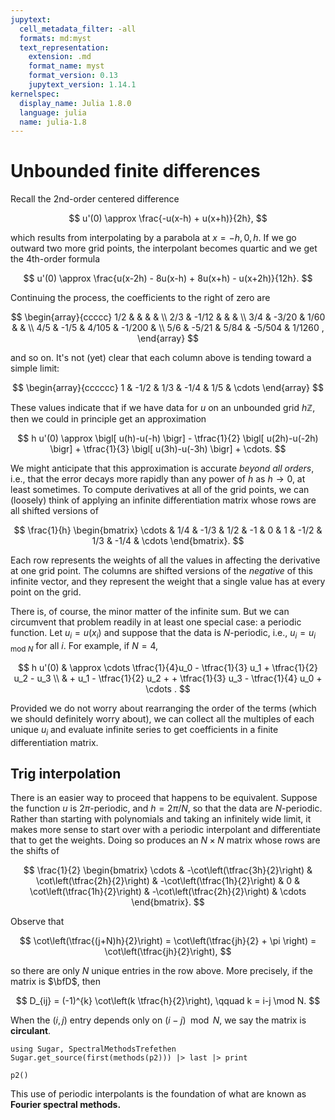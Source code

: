 ```yaml
---
jupytext:
  cell_metadata_filter: -all
  formats: md:myst
  text_representation:
    extension: .md
    format_name: myst
    format_version: 0.13
    jupytext_version: 1.14.1
kernelspec:
  display_name: Julia 1.8.0
  language: julia
  name: julia-1.8
---
```


# Unbounded finite differences

Recall the 2nd-order centered difference

$$
u'(0) \approx \frac{-u(x-h) + u(x+h)}{2h},
$$

which results from interpolating by a parabola at $x=-h,0,h$. If we go outward two more grid points, the interpolant becomes quartic and we get the 4th-order formula

$$
u'(0) \approx \frac{u(x-2h) - 8u(x-h) + 8u(x+h) - u(x+2h)}{12h}.
$$

Continuing the process, the coefficients to the right of zero are 

$$
\begin{array}{ccccc}
1/2 &       &   &   &   \\ 
2/3 & -1/12 &   &   &    \\ 
3/4 & -3/20 & 1/60 & & \\ 
4/5 & -1/5 & 4/105 & -1/200 &  \\ 
5/6 & -5/21 & 5/84 & -5/504 & 1/1260 , 
\end{array}
$$

and so on. It's not (yet) clear that each column above is tending toward a simple limit:

$$
\begin{array}{cccccc}
1 & -1/2 & 1/3  & -1/4  & 1/5  & \cdots 
\end{array}
$$

These values indicate that if we have data for $u$ on an unbounded grid $h\mathbb{Z}$, then we could in principle get an approximation

$$
h u'(0) \approx \bigl[ u(h)-u(-h) \bigr] - \tfrac{1}{2} \bigl[ u(2h)-u(-2h) \bigr] + \tfrac{1}{3} \bigl[ u(3h)-u(-3h) \bigr] + \cdots. 
$$

We might anticipate that this approximation is accurate *beyond all orders*, i.e., that the error decays more rapidly than any power of $h$ as $h\to 0$, at least sometimes. To compute derivatives at all of the grid points, we can (loosely) think of applying an infinite differentiation matrix whose rows are all shifted versions of 

$$
\frac{1}{h} \begin{bmatrix}
\cdots & 1/4 & -1/3 & 1/2 & -1 & 0 & 1 & -1/2 & 1/3  & -1/4  & \cdots 
\end{bmatrix}. 
$$

Each row represents the weights of all the values in affecting the derivative at one grid point. The columns are shifted versions of the *negative* of this infinite vector, and they represent the weight that a single value has at every point on the grid. 


There is, of course, the minor matter of the infinite sum. But we can circumvent that problem readily in at least one special case: a periodic function. Let $u_i=u(x_i)$ and suppose that the data is $N$-periodic, i.e., $u_i = u_{i \text{ mod } N}$ for all $i$. For example, if $N=4$, 

$$
h u'(0) & \approx \cdots \tfrac{1}{4}u_0 - \tfrac{1}{3}  u_1 + \tfrac{1}{2} u_2 - u_3 \\ 
& + u_1 - \tfrac{1}{2} u_2 + + \tfrac{1}{3} u_3 - \tfrac{1}{4} u_0 + \cdots . 
$$

Provided we do not worry about rearranging the order of the terms (which we should definitely worry about), we can collect all the multiples of each unique $u_i$ and evaluate infinite series to get coefficients in a finite differentiation matrix.

## Trig interpolation 

There is an easier way to proceed that happens to be equivalent. Suppose the function $u$ is $2\pi$-periodic, and $h=2\pi/N$, so that the data are $N$-periodic. Rather than starting with polynomials and taking an infinitely wide limit, it makes more sense to start over with a periodic interpolant and differentiate that to get the weights. Doing so produces an $N\times N$ matrix whose rows are the shifts of 

$$
\frac{1}{2} \begin{bmatrix}
\cdots & -\cot\left(\tfrac{3h}{2}\right) & \cot\left(\tfrac{2h}{2}\right) & -\cot\left(\tfrac{1h}{2}\right) & 0 & \cot\left(\tfrac{1h}{2}\right) & -\cot\left(\tfrac{2h}{2}\right) & \cdots 
\end{bmatrix}. 
$$

Observe that 

$$
\cot\left(\tfrac{(j+N)h}{2}\right) = \cot\left(\tfrac{jh}{2} + \pi \right) = \cot\left(\tfrac{jh}{2}\right), 
$$

so there are only $N$ unique entries in the row above. More precisely, if the matrix is $\bfD$, then

$$
D_{ij} = (-1)^{k} \cot\left(k \tfrac{h}{2}\right), \qquad k = i-j \mod N. 
$$

When the $(i,j)$ entry depends only on $(i-j) \mod N$, we say the matrix is **circulant**.

```{code-cell} julia
using Sugar, SpectralMethodsTrefethen
Sugar.get_source(first(methods(p2))) |> last |> print
```

```{code-cell} julia
p2()
```

This use of periodic interpolants is the foundation of what are known as **Fourier spectral methods.**

<!-- 
for N in 2:2:100
    h = 2π / N
    x = [-π + i * h for i = 1:N]
    u = @. exp(sin(x))
    uprime = @. cos(x) * u

    # Construct spectral differentiation matrix:
    entry(k) = k==0 ? 0 : (-1)^k * 0.5cot( k * h / 2 )
    D = [ entry(mod(i-j,N)) for i in 1:N, j in 1:N ]

    # Plot max(abs(D*u-uprime)):
    error = norm(D * u - uprime, Inf)
    loglog(N, error, "k.", markersize=6)
end
grid(true)
xlabel("N")
ylabel("error")
title("Convergence of spectral differentiation") -->